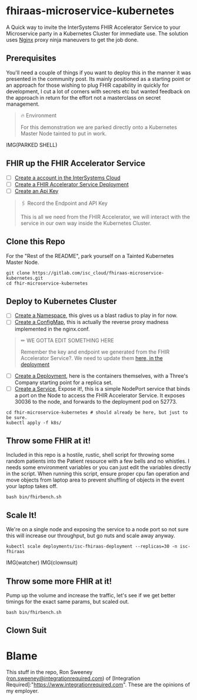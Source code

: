 # fhiraas-microservice-kubernetes

A Quick way to invite the InterSystems FHIR Accelerator Service to your Microservice party in a Kubernetes Cluster for immediate use.  The solution uses [Nginx](https://nginx.org/en/) proxy ninja maneuvers to get the job done.

## Prerequisites

You'll need a couple of things if you want to deploy this in the manner it was presented in the community post. Its mainly positioned as a starting point or an approach for those wishing to plug FHIR capability in quickly for development, I cut a lot of corners with secrets etc but wanted feedback on the approach in return for the effort not a masterclass on secret management.

> 🔥 Environment
> 
> For this demonstration we are parked directly onto a Kubernetes Master Node tainted to put in work.

IMG(PARKED SHELL)

## FHIR up the FHIR Accelerator Service

- [ ] [Create a account in the InterSystems Cloud ](https://gitlab.com/-/experiment/new_project_readme_content:08628bec7a790d72f5f9d5aabd50d2f3?https://docs.gitlab.com/ee/user/project/repository/web_editor.html#create-a-file) 
- [ ] [Create a FHIR Accelerator Service Deployment](https://gitlab.com/-/experiment/new_project_readme_content:08628bec7a790d72f5f9d5aabd50d2f3?https://docs.gitlab.com/ee/gitlab-basics/add-file.html#add-a-file-using-the-command-line) 
- [ ] [Create an Api Key](https://gitlab.com/-/experiment/new_project_readme_content:08628bec7a790d72f5f9d5aabd50d2f3?https://docs.gitlab.com/ee/gitlab-basics/add-file.html#add-a-file-using-the-command-line)

> 🖇 Record the Endpoint and API Key
> 
> This is all we need from the FHIR Accelerator, we will interact with the service in our own way inside the Kubernetes Cluster.

## Clone this Repo
For the "Rest of the README", park yourself on a Tainted Kubernetes Master Node.  

```
git clone https://gitlab.com/isc_cloud/fhiraas-microservice-kubernetes.git
cd fhir-microservice-kubernetes
```

## Deploy to Kubernetes Cluster

- [ ] [Create a Namespace](https://gitlab.com/isc_cloud/fhiraas-microservice-kubernetes/-/blob/main/k8s/fhiraas_k8s_deployment.yml#L1-6), this gives us a blast radius to play in for now.
- [ ] [Create a ConfigMap](https://gitlab.com/isc_cloud/fhiraas-microservice-kubernetes/-/blob/main/k8s/fhiraas_k8s_deployment.yml#L7-29), this is actually the reverse proxy madness implemented in the nginx.conf.

>  ✏ WE GOTTA EDIT SOMETHING HERE
> 
> Remember the key and endpoint we generated from the FHIR Accelerator Service?.  We need to update them [here, in the deployment](https://gitlab.com/isc_cloud/fhiraas-microservice-kubernetes/-/blob/main/k8s/fhiraas_k8s_deployment.yml#L24-26)

- [ ] [Create a Deployment](https://gitlab.com/isc_cloud/fhiraas-microservice-kubernetes/-/blob/main/k8s/fhiraas_k8s_deployment.yml#L30-60), here is the containers themselves, with a Three's Company starting point for a replica set.
- [ ] [Create a Service](https://gitlab.com/isc_cloud/fhiraas-microservice-kubernetes/-/blob/main/k8s/fhiraas_k8s_deployment.yml#L61-75), Expose it!, this is a simple NodePort service that binds a port on the Node to access the FHIR Accelerator Service.  It exposes 30036 to the node, and forwards to the deployment pod on 52773.

```
cd fhir-microservice-kubernetes # should already be here, but just to be sure.
kubectl apply -f k8s/
```

## Throw some FHIR at it!
Included in this repo is a hostile, rustic, shell script for throwing some random patients into the Patient resource with a few bells and no whistles.  I needs some environment variables or you can just edit the variables directly in the script.  When running this script, ensure proper cpu fan operation and move objects from laptop area to prevent shuffling of objects in the event your laptop takes off.

```
bash bin/fhirbench.sh
```
## Scale It!

We're on a single node and exposing the service to a node port so not sure this will increase our throughput, but go nuts and scale away anyway.  

```
kubectl scale deployments/isc-fhiraas-deployment --replicas=30 -n isc-fhiraas
```
IMG(watcher)
IMG(clownsuit)
## Throw some more FHIR at it!

Pump up the volume and increase the traffic, let's see if we get better timings for the exact same params, but scaled out.

```
bash bin/fhirbench.sh
```

## Clown Suit

# Blame
This stuff in the repo, Ron Sweeney (ron.sweeney@integrationrequired.com) of [Integration Required]:"https://www.integrationrequired.com".  These are the opinions of my employer.



